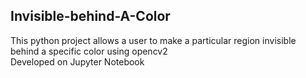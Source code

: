 ## Invisible-behind-A-Color

This python project allows a user to make a particular region invisible behind a specific color using opencv2 <br>
 Developed on Jupyter Notebook 
